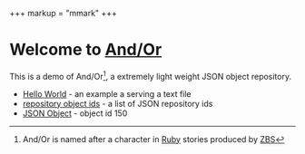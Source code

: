 +++
markup = "mmark"
+++


# Welcome to [And/Or](https://github.com/caltechlibrary/andor)

This is a demo of And/Or[^1], a extremely light weight
JSON object repository.

+ [Hello World](helloworld.txt) - an example a serving a text file
+ [repository object ids](/repository/objects/) - a list of JSON repository ids
+ [JSON Object](/repository/objects/150) - object id 150


[^1]: And/Or is named after a character in [Ruby](https://www.zbs.org/index_new.php/store/ruby) stories produced by [ZBS](https://www.zbs.org) 
